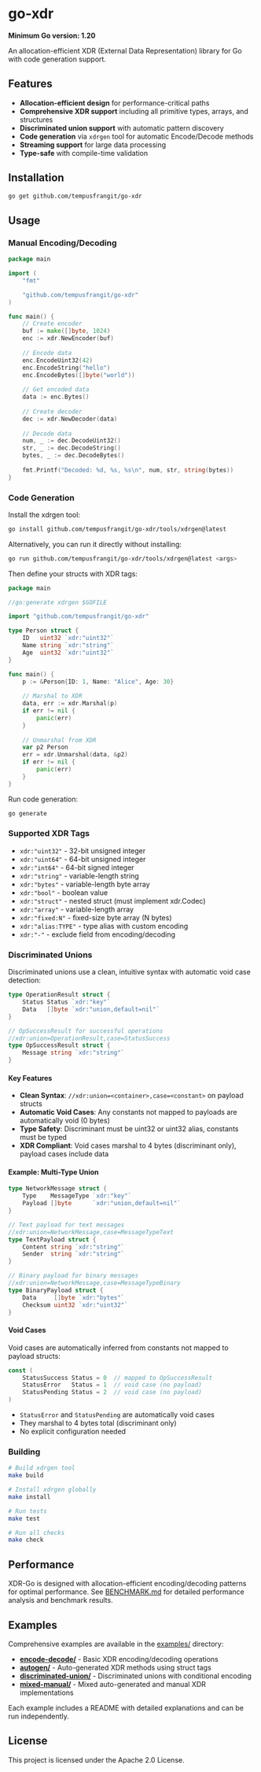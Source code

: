 # go-xdr

**Minimum Go version: 1.20**

An allocation-efficient XDR (External Data Representation) library for Go with code generation support.

## Features

- **Allocation-efficient design** for performance-critical paths
- **Comprehensive XDR support** including all primitive types, arrays, and structures
- **Discriminated union support** with automatic pattern discovery
- **Code generation** via `xdrgen` tool for automatic Encode/Decode methods
- **Streaming support** for large data processing
- **Type-safe** with compile-time validation

## Installation

```bash
go get github.com/tempusfrangit/go-xdr
```

## Usage

### Manual Encoding/Decoding

```go
package main

import (
    "fmt"

    "github.com/tempusfrangit/go-xdr"
)

func main() {
    // Create encoder
    buf := make([]byte, 1024)
    enc := xdr.NewEncoder(buf)
    
    // Encode data
    enc.EncodeUint32(42)
    enc.EncodeString("hello")
    enc.EncodeBytes([]byte("world"))
    
    // Get encoded data
    data := enc.Bytes()
    
    // Create decoder
    dec := xdr.NewDecoder(data)
    
    // Decode data
    num, _ := dec.DecodeUint32()
    str, _ := dec.DecodeString()
    bytes, _ := dec.DecodeBytes()
    
    fmt.Printf("Decoded: %d, %s, %s\n", num, str, string(bytes))
}
```

### Code Generation

Install the xdrgen tool:

```bash
go install github.com/tempusfrangit/go-xdr/tools/xdrgen@latest
```

Alternatively, you can run it directly without installing:

```bash
go run github.com/tempusfrangit/go-xdr/tools/xdrgen@latest <args>
```

Then define your structs with XDR tags:

```go
package main

//go:generate xdrgen $GOFILE

import "github.com/tempusfrangit/go-xdr"

type Person struct {
    ID   uint32 `xdr:"uint32"`
    Name string `xdr:"string"`
    Age  uint32 `xdr:"uint32"`
}

func main() {
    p := &Person{ID: 1, Name: "Alice", Age: 30}
    
    // Marshal to XDR
    data, err := xdr.Marshal(p)
    if err != nil {
        panic(err)
    }
    
    // Unmarshal from XDR
    var p2 Person
    err = xdr.Unmarshal(data, &p2)
    if err != nil {
        panic(err)
    }
}
```

Run code generation:

```bash
go generate
```

### Supported XDR Tags

- `xdr:"uint32"` - 32-bit unsigned integer
- `xdr:"uint64"` - 64-bit unsigned integer
- `xdr:"int64"` - 64-bit signed integer
- `xdr:"string"` - variable-length string
- `xdr:"bytes"` - variable-length byte array
- `xdr:"bool"` - boolean value
- `xdr:"struct"` - nested struct (must implement xdr.Codec)
- `xdr:"array"` - variable-length array
- `xdr:"fixed:N"` - fixed-size byte array (N bytes)
- `xdr:"alias:TYPE"` - type alias with custom encoding
- `xdr:"-"` - exclude field from encoding/decoding

### Discriminated Unions

Discriminated unions use a clean, intuitive syntax with automatic void case detection:

```go
type OperationResult struct {
    Status Status `xdr:"key"`
    Data   []byte `xdr:"union,default=nil"`
}

// OpSuccessResult for successful operations
//xdr:union=OperationResult,case=StatusSuccess
type OpSuccessResult struct {
    Message string `xdr:"string"`
}
```

#### Key Features

- **Clean Syntax**: `//xdr:union=<container>,case=<constant>` on payload structs
- **Automatic Void Cases**: Any constants not mapped to payloads are automatically void (0 bytes)
- **Type Safety**: Discriminant must be uint32 or uint32 alias, constants must be typed
- **XDR Compliant**: Void cases marshal to 4 bytes (discriminant only), payload cases include data

#### Example: Multi-Type Union

```go
type NetworkMessage struct {
    Type    MessageType `xdr:"key"`
    Payload []byte      `xdr:"union,default=nil"`
}

// Text payload for text messages
//xdr:union=NetworkMessage,case=MessageTypeText
type TextPayload struct {
    Content string `xdr:"string"`
    Sender  string `xdr:"string"`
}

// Binary payload for binary messages  
//xdr:union=NetworkMessage,case=MessageTypeBinary
type BinaryPayload struct {
    Data     []byte `xdr:"bytes"`
    Checksum uint32 `xdr:"uint32"`
}
```

#### Void Cases

Void cases are automatically inferred from constants not mapped to payload structs:

```go
const (
    StatusSuccess Status = 0  // mapped to OpSuccessResult
    StatusError   Status = 1  // void case (no payload)
    StatusPending Status = 2  // void case (no payload)
)
```

- `StatusError` and `StatusPending` are automatically void cases
- They marshal to 4 bytes total (discriminant only)
- No explicit configuration needed

### Building

```bash
# Build xdrgen tool
make build

# Install xdrgen globally
make install

# Run tests
make test

# Run all checks
make check
```

## Performance

XDR-Go is designed with allocation-efficient encoding/decoding patterns for optimal performance. See [BENCHMARK.md](BENCHMARK.md) for detailed performance analysis and benchmark results.

## Examples

Comprehensive examples are available in the [examples/](examples/) directory:

- **[encode-decode/](examples/encode-decode/)** - Basic XDR encoding/decoding operations
- **[autogen/](examples/autogen/)** - Auto-generated XDR methods using struct tags
- **[discriminated-union/](examples/discriminated-union/)** - Discriminated unions with conditional encoding
- **[mixed-manual/](examples/mixed-manual/)** - Mixed auto-generated and manual XDR implementations

Each example includes a README with detailed explanations and can be run independently.

## License

This project is licensed under the Apache 2.0 License.